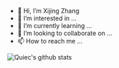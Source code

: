 - 👋 Hi, I’m Xijing Zhang
- 👀 I’m interested in ...
- 🌱 I’m currently learning ...
- 💞️ I’m looking to collaborate on ...
- 📫 How to reach me ...

 ![Quiec's github stats](https://github-readme-stats.vercel.app/api/top-langs/?username=BEPb&theme=radical&layout=compact) 

<!---
zhangxijing97/zhangxijing97 is a ✨ special ✨ repository because its `README.md` (this file) appears on your GitHub profile.
You can click the Preview link to take a look at your changes.
--->
